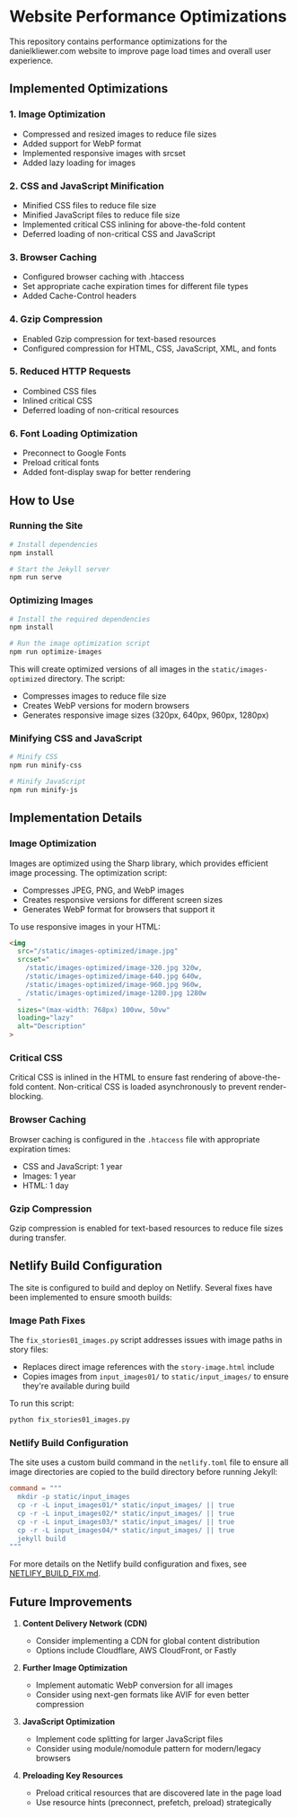 # Website Performance Optimizations

This repository contains performance optimizations for the danielkliewer.com website to improve page load times and overall user experience.

## Implemented Optimizations

### 1. Image Optimization
- Compressed and resized images to reduce file sizes
- Added support for WebP format
- Implemented responsive images with srcset
- Added lazy loading for images

### 2. CSS and JavaScript Minification
- Minified CSS files to reduce file size
- Minified JavaScript files to reduce file size
- Implemented critical CSS inlining for above-the-fold content
- Deferred loading of non-critical CSS and JavaScript

### 3. Browser Caching
- Configured browser caching with .htaccess
- Set appropriate cache expiration times for different file types
- Added Cache-Control headers

### 4. Gzip Compression
- Enabled Gzip compression for text-based resources
- Configured compression for HTML, CSS, JavaScript, XML, and fonts

### 5. Reduced HTTP Requests
- Combined CSS files
- Inlined critical CSS
- Deferred loading of non-critical resources

### 6. Font Loading Optimization
- Preconnect to Google Fonts
- Preload critical fonts
- Added font-display swap for better rendering

## How to Use

### Running the Site
```bash
# Install dependencies
npm install

# Start the Jekyll server
npm run serve
```

### Optimizing Images
```bash
# Install the required dependencies
npm install

# Run the image optimization script
npm run optimize-images
```

This will create optimized versions of all images in the `static/images-optimized` directory. The script:
- Compresses images to reduce file size
- Creates WebP versions for modern browsers
- Generates responsive image sizes (320px, 640px, 960px, 1280px)

### Minifying CSS and JavaScript
```bash
# Minify CSS
npm run minify-css

# Minify JavaScript
npm run minify-js
```

## Implementation Details

### Image Optimization
Images are optimized using the Sharp library, which provides efficient image processing. The optimization script:
- Compresses JPEG, PNG, and WebP images
- Creates responsive versions for different screen sizes
- Generates WebP format for browsers that support it

To use responsive images in your HTML:

```html
<img 
  src="/static/images-optimized/image.jpg" 
  srcset="
    /static/images-optimized/image-320.jpg 320w,
    /static/images-optimized/image-640.jpg 640w,
    /static/images-optimized/image-960.jpg 960w,
    /static/images-optimized/image-1280.jpg 1280w
  "
  sizes="(max-width: 768px) 100vw, 50vw"
  loading="lazy"
  alt="Description"
>
```

### Critical CSS
Critical CSS is inlined in the HTML to ensure fast rendering of above-the-fold content. Non-critical CSS is loaded asynchronously to prevent render-blocking.

### Browser Caching
Browser caching is configured in the `.htaccess` file with appropriate expiration times:
- CSS and JavaScript: 1 year
- Images: 1 year
- HTML: 1 day

### Gzip Compression
Gzip compression is enabled for text-based resources to reduce file sizes during transfer.

## Netlify Build Configuration

The site is configured to build and deploy on Netlify. Several fixes have been implemented to ensure smooth builds:

### Image Path Fixes

The `fix_stories01_images.py` script addresses issues with image paths in story files:
- Replaces direct image references with the `story-image.html` include
- Copies images from `input_images01/` to `static/input_images/` to ensure they're available during build

To run this script:
```bash
python fix_stories01_images.py
```

### Netlify Build Configuration

The site uses a custom build command in the `netlify.toml` file to ensure all image directories are copied to the build directory before running Jekyll:

```toml
command = """
  mkdir -p static/input_images
  cp -r -L input_images01/* static/input_images/ || true
  cp -r -L input_images02/* static/input_images/ || true
  cp -r -L input_images03/* static/input_images/ || true
  cp -r -L input_images04/* static/input_images/ || true
  jekyll build
"""
```

For more details on the Netlify build configuration and fixes, see [NETLIFY_BUILD_FIX.md](NETLIFY_BUILD_FIX.md).

## Future Improvements

1. **Content Delivery Network (CDN)**
   - Consider implementing a CDN for global content distribution
   - Options include Cloudflare, AWS CloudFront, or Fastly

2. **Further Image Optimization**
   - Implement automatic WebP conversion for all images
   - Consider using next-gen formats like AVIF for even better compression

3. **JavaScript Optimization**
   - Implement code splitting for larger JavaScript files
   - Consider using module/nomodule pattern for modern/legacy browsers

4. **Preloading Key Resources**
   - Preload critical resources that are discovered late in the page load
   - Use resource hints (preconnect, prefetch, preload) strategically

